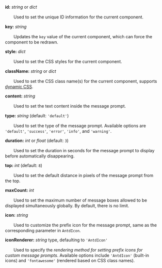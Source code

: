 **id:** *string* or *dict*

　　Used to set the unique ID information for the current component.

**key:** *string*

　　Updates the `key` value of the current component, which can force the component to be redrawn.

**style:** *dict*

　　Used to set the CSS styles for the current component.

**className:** *string* or *dict*

　　Used to set the CSS class name(s) for the current component, supports [dynamic CSS](/advanced-classname).

**content:** *string*

　　Used to set the text content inside the message prompt.

**type:** *string* (default: `'default'`)

　　Used to set the type of the message prompt. Available options are `'default'`, `'success'`, `'error'`, `'info'`, and `'warning'`.

**duration:** *int* or *float* (default: `3`)

　　Used to set the duration in seconds for the message prompt to display before automatically disappearing.

**top:** *int* (default: `8`)

　　Used to set the default distance in pixels of the message prompt from the top.

**maxCount:** *int*

　　Used to set the maximum number of message boxes allowed to be displayed simultaneously globally. By default, there is no limit.

**icon:** *string*

　　Used to customize the prefix icon for the message prompt, same as the corresponding parameter in `AntdIcon`.

**iconRenderer:**  *string* type, defaulting to `'AntdIcon'`

　　Used to specify the *rendering method for setting prefix icons for custom message prompts*. Available options include `'AntdIcon'` (built-in icons) and `'fontawesome'` (rendered based on CSS class names).